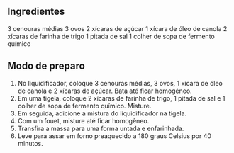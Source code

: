 ## Ingredientes

3 cenouras médias
3 ovos
2 xícaras de açúcar
1 xícara de óleo de canola
2 xícaras de farinha de trigo
1 pitada de sal
1 colher de sopa de fermento químico

## Modo de preparo 

1. No liquidificador, coloque 3 cenouras médias, 3 ovos, 1 xícara de óleo de canola e 2 xícaras de açúcar. Bata até ficar homogêneo.
2. Em uma tigela, coloque 2 xícaras de farinha de trigo, 1 pitada de sal e 1 colher de sopa de fermento químico. Misture.
3. Em seguida, adicione a mistura do liquidificador na tigela.
4. Com um fouet, misture até ficar homogêneo.
5. Transfira a massa para uma forma untada e enfarinhada.
6. Leve para assar em forno preaquecido a 180 graus Celsius por 40 minutos.